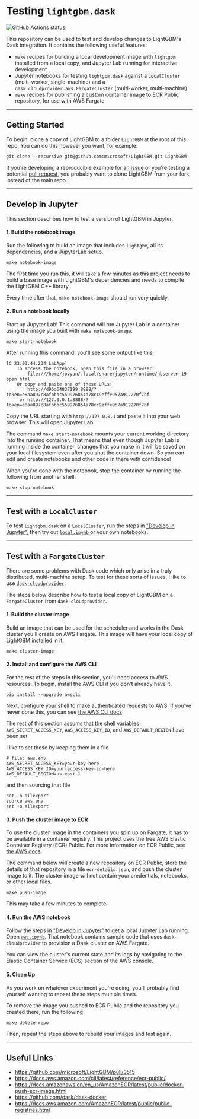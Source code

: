 # Testing `lightgbm.dask`

[![GitHub Actions status](https://github.com/jameslamb/lightgbm-dask-testing/workflows/Continuous%20Integration/badge.svg?branch=main)](https://github.com/jameslamb/lightgbm-dask-testing/actions)

This repository can be used to test and develop changes to LightGBM's Dask integration. It contains the following useful features:

* `make` recipes for building a local development image with `lightgbm` installed from a local copy, and Jupyter Lab running for interactive development
* Jupyter notebooks for testing `lightgbm.dask` against a `LocalCluster` (multi-worker, single-machine) and a `dask_cloudprovider.aws.FargateCluster` (multi-worker, multi-machine)
* `make` recipes for publishing a custom container image to ECR Public repository, for use with AWS Fargate

<hr>

## Getting Started

To begin, clone a copy of LightGBM to a folder `LightGBM` at the root of this repo. You can do this however you want, for example:

```shell
git clone --recursive git@github.com:microsoft/LightGBM.git LightGBM
```

If you're developing a reproducible example for [an issue](https://github.com/microsoft/LightGBM/issues) or you're testing a potential [pull request](https://github.com/microsoft/LightGBM/pulls), you probably want to clone LightGBM from your fork, instead of the main repo.

<hr>

## Develop in Jupyter

This section describes how to test a version of LightGBM in Jupyter.


#### 1. Build the notebook image

Run the following to build an image that includes `lightgbm`, all its dependencies, and a JupyterLab setup.

```shell
make notebook-image
```

The first time you run this, it will take a few minutes as this project needs to build a base image with LightGBM's dependencies and needs to compile the LightGBM C++ library.

Every time after that, `make notebook-image` should run very quickly.

#### 2. Run a notebook locally

Start up Jupyter Lab! This command will run Jupyter Lab in a container using the image you built with `make notebook-image`.

```shell
make start-notebook
```

After running this command, you'll see some output like this:

```text
[C 23:03:44.234 LabApp]
    To access the notebook, open this file in a browser:
        file:///home/jovyan/.local/share/jupyter/runtime/nbserver-19-open.html
    Or copy and paste one of these URLs:
        http://d96d64837199:8888/?token=e8aa897c8afbbbc559976854a78cc9effe957a912270f7bf
     or http://127.0.0.1:8888/?token=e8aa897c8afbbbc559976854a78cc9effe957a912270f7bf
```

Copy the URL starting with `http://127.0.0.1` and paste it into your web browser. This will open Jupyter Lab.

The command `make start-notebook` mounts your current working directory into the running container. That means that even though Jupyter Lab is running inside the container, changes that you make in it will be saved on your local filesystem even after you shut the container down. So you can edit and create notebooks and other code in there with confidence!

When you're done with the notebook, stop the container by running the following from another shell:

```shell
make stop-notebook
```

<hr>

## Test with a `LocalCluster`

To test `lightgbm.dask` on a `LocalCluster`, run the steps in ["Develop in Jupyter"](#develop-in-jupyter), then try out [`local.ipynb`](./notebooks/local-cluster.ipynb) or your own notebooks.

<hr>

## Test with a `FargateCluster`

There are some problems with Dask code which only arise in a truly distributed, multi-machine setup. To test for these sorts of issues, I like to use [`dask-cloudprovider`](https://github.com/dask/dask-cloudprovider).

The steps below describe how to test a local copy of LightGBM on a `FargateCluster` from `dask-cloudprovider`.

#### 1. Build the cluster image

Build an image that can be used for the scheduler and works in the Dask cluster you'll create on AWS Fargate. This image will have your local copy of LightGBM installed in it.

```shell
make cluster-image
```

#### 2. Install and configure the AWS CLI

For the rest of the steps in this section, you'll need access to AWS resources. To begin, install the AWS CLI if you don't already have it.

```shell
pip install --upgrade awscli
```

Next, configure your shell to make authenticated requests to AWS. If you've never done this, you can see [the AWS CLI docs](https://docs.aws.amazon.com/cli/latest/userguide/cli-chap-configure.html).

The rest of this section assums that the shell variables `AWS_SECRET_ACCESS_KEY`, `AWS_ACCESS_KEY_ID`, and `AWS_DEFAULT_REGION` have been set.

I like to set these by keeping them in a file

```text
# file: aws.env
AWS_SECRET_ACCESS_KEY=your-key-here
AWS_ACCESS_KEY_ID=your-access-key-id-here
AWS_DEFAULT_REGION=us-east-1
```

and then sourcing that file

```shell
set -o allexport
source aws.env
set +o allexport
```

#### 3. Push the cluster image to ECR

To use the cluster image in the containers you spin up on Fargate, it has to be available in a container registry. This project uses the free AWS Elastic Container Registry (ECR) Public. For more information on ECR Public, see [the AWS docs](https://docs.amazonaws.cn/en_us/AmazonECR/latest/public/docker-push-ecr-image.html).

The command below will create a new repository on ECR Public, store the details of that repository in a file `ecr-details.json`, and push the cluster image to it. The cluster image will not contain your credentials, notebooks, or other local files.

```shell
make push-image
```

This may take a few minutes to complete.

#### 4. Run the AWS notebook

Follow the steps in ["Develop in Jupyter"](#develop-in-jupyter) to get a local Jupyter Lab running. Open [`aws.ipynb`](./notebooks/fargate-cluster.ipynb). That notebook contains sample code that uses `dask-cloudprovider` to provision a Dask cluster on AWS Fargate.

You can view the cluster's current state and its logs by navigating to the Elastic Container Service (ECS) section of the AWS console.

#### 5. Clean Up

As you work on whatever experiment you're doing, you'll probably find yourself wanting to repeat these steps multiple times.

To remove the image you pushed to ECR Public and the repository you created there, run the following

```shell
make delete-repo
```

Then, repeat the steps above to rebuild your images and test again.

<hr>

## Useful Links

* https://github.com/microsoft/LightGBM/pull/3515
* https://docs.aws.amazon.com/cli/latest/reference/ecr-public/
* https://docs.amazonaws.cn/en_us/AmazonECR/latest/public/docker-push-ecr-image.html
* https://github.com/dask/dask-docker
* https://docs.aws.amazon.com/AmazonECR/latest/public/public-registries.html
